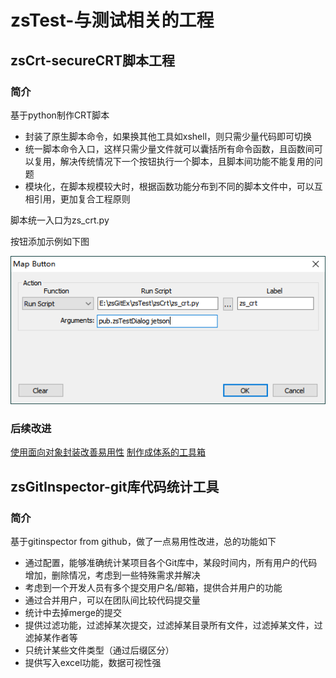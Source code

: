 # zsTest-与测试相关的工程

## zsCrt-secureCRT脚本工程

### 简介

基于python制作CRT脚本

- 封装了原生脚本命令，如果换其他工具如xshell，则只需少量代码即可切换
- 统一脚本命令入口，这样只需少量文件就可以囊括所有命令函数，且函数间可以复用，解决传统情况下一个按钮执行一个脚本，且脚本间功能不能复用的问题
- 模块化，在脚本规模较大时，根据函数功能分布到不同的脚本文件中，可以互相引用，更加复合工程原则

脚本统一入口为zs_crt.py

按钮添加示例如下图

![](docs/image/2019-06-22-22-02-44.png)

### 后续改进

[使用面向对象封装改善易用性](https://blog.csdn.net/MrRight17/article/details/82874479)
[制作成体系的工具箱](https://blog.csdn.net/MrRight17/article/details/82874479)

## zsGitInspector-git库代码统计工具

### 简介

基于gitinspector from github，做了一点易用性改进，总的功能如下

- 通过配置，能够准确统计某项目各个Git库中，某段时间内，所有用户的代码增加，删除情况，考虑到一些特殊需求并解决
- 考虑到一个开发人员有多个提交用户名/邮箱，提供合并用户的功能
- 通过合并用户，可以在团队间比较代码提交量
- 统计中去掉merge的提交
- 提供过滤功能，过滤掉某次提交，过滤掉某目录所有文件，过滤掉某文件，过滤掉某作者等
- 只统计某些文件类型（通过后缀区分）
- 提供写入excel功能，数据可视性强
